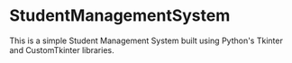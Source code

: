 # StudentManagementSystem
This is a simple Student Management System built using Python's Tkinter and CustomTkinter libraries.
